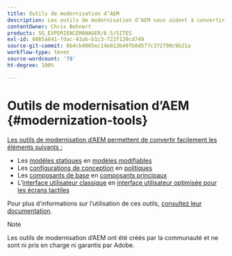 ```yaml
---
title: Outils de modernisation d’AEM
description: Les outils de modernisation d’AEM vous aident à convertir vos fonctionnalités d’AEM héritées pour qu’elles tirent parti des dernières technologies.
contentOwner: Chris Bohnert
products: SG_EXPERIENCEMANAGER/6.5/SITES
exl-id: 8865a641-fdac-43ab-b1c3-722f120cd749
source-git-commit: 8b4cb4065ec14e813b49fb0d577c372790c9b21a
workflow-type: tm+mt
source-wordcount: '78'
ht-degree: 100%

---
```


# Outils de modernisation d’AEM {#modernization-tools}

[Les outils de modernisation d’AEM permettent de convertir facilement les éléments suivants :](https://opensource.adobe.com/aem-modernize-tools/)

* Les [modèles statiques](page-templates-static.md) en [modèles modifiables](page-templates-editable.md)
* Les [configurations de conception](page-templates-static.md) en [politiques](page-templates-editable.md)
* Les [composants de base](/help/sites-authoring/default-components-foundation.md) en [composants principaux](https://experienceleague.adobe.com/docs/experience-manager-core-components/using/introduction.html?lang=fr)
* L’[interface utilisateur classique](website.md) en [interface utilisateur optimisée pour les écrans tactiles](touch-ui-concepts.md)

Pour plus d’informations sur l’utilisation de ces outils, [consultez leur documentation](https://opensource.adobe.com/aem-modernize-tools/).

>[!NOTE]
>
>Les outils de modernisation d’AEM ont été créés par la communauté et ne sont ni pris en charge ni garantis par Adobe.
